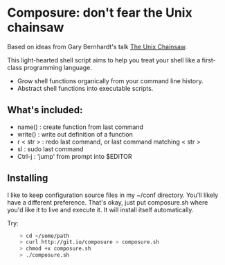 # Composure: don't fear the Unix chainsaw

Based on ideas from Gary Bernhardt's talk [The Unix
Chainsaw](http://www.confreaks.com/videos/615-cascadiaruby2011-the-unix-chainsaw).

This light-hearted shell script aims to help you treat your shell like a
first-class programming language.

* Grow shell functions organically from your command line history.
* Abstract shell functions into executable scripts.

## What's included:

 * name()    : create function from last command
 * write()   : write out definition of a function
 * r < str > : redo last command, or last command matching < str >
 * sl        : sudo last command
 * Ctrl-j    : 'jump' from prompt into $EDITOR

## Installing

I like to keep configuration source files in my ~/conf directory. You'll likely
have a different preference. That's okay, just put composure.sh where you'd
like it to live and execute it. It will install itself automatically.

Try:
```bash
    > cd ~/some/path
    > curl http://git.io/composure > composure.sh
    > chmod +x composure.sh
    > ./composure.sh
